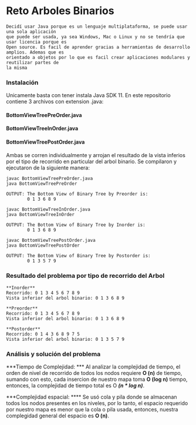 # Reto Arboles Binarios

```
Decidí usar Java porque es un lenguaje multiplataforma, se puede usar una sola aplicación
que puede ser usada, ya sea Windows, Mac o Linux y no se tendría que usar licencia porque es
Open source. Es facil de aprender gracias a herramientas de desarrollo amplios. Ademas que es
orientado a objetos por lo que es facil crear aplicaciones modulares y reutilizar partes de
la misma
```

### Instalación

Unicamente basta con tener instala Java SDK 11.
En este repositorio contiene 3 archivos con extension .java:

#### BottomViewTreePreOrder.java
#### BottomViewTreeInOrder.java
#### BottomViewTreePostOrder.java

Ambas se corren individualmente y arrojan el resultado de la vista inferios por el tipo de 
recorrido en particular del arbol binario. 
Se compilaron y ejecutaron de la siguiente manera:

```
javac BottomViewTreePreOrder.java
java BottomViewTreePreOrder

OUTPUT: The Bottom View of Binary Tree by Preorder is: 
        0 1 3 6 8 9 
```

```
javac BottomViewTreeInOrder.java
java BottomViewTreeInOrder

OUTPUT: The Bottom View of Binary Tree by Inorder is: 
        0 1 3 6 8 9 
```
```
javac BottomViewTreePostOrder.java
java BottomViewTreePostOrder

OUTPUT: The Bottom View of Binary Tree by Postorder is: 
        0 1 3 5 7 9 
```

### Resultado del problema por tipo de recorrido del Arbol

```
**Inorder** 
Recorrido: 0 1 3 4 5 6 7 8 9
Vista inferior del arbol binario: 0 1 3 6 8 9

**Preorder** 
Recorrido: 0 1 3 4 5 6 7 8 9
Vista inferior del arbol binario: 0 1 3 6 8 9

**Postorder**
Recorrido: 0 1 4 3 6 8 9 7 5
Vista inferior del arbol binario: 0 1 3 5 7 9
```

### Análisis y solución del problema

***Tiempo de Complejidad: ***
Al analizar la complejidad de tiempo, el orden de nivel de recorrido de todos los nodos
requiere **O (n)** de tiempo, sumando con esto, cada insercion de nuestro mapa toma 
**O (log n)**  tiempo, entonces, la complejidad de tiempo total es O ***(n * log n)***.

***Complejidad espacial:   ****
Se usó cola y pila donde se almacenan todos los nodos presentes en los niveles, por lo 
tanto, el espacio requerido por nuestro mapa es menor que la cola o pila usada, entonces,
nuestra complegidad general del espacio es **O (n)**.